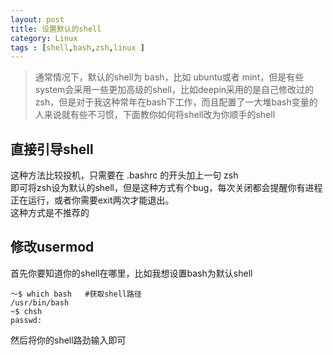 ```yaml
---
layout: post
title: 设置默认的shell
category: Linux
tags : [shell,bash,zsh,linux ]
---
```


> 通常情况下，默认的shell为 bash，比如 ubuntu或者 mint，但是有些system会采用一些更加高级的shell，比如deepin采用的是自己修改过的zsh，但是对于我这种常年在bash下工作，而且配置了一大堆bash变量的人来说就有些不习惯，下面教你如何将shell改为你顺手的shell

直接引导shell
-----

这种方法比较投机，只需要在 .bashrc 的开头加上一句 zsh <br>即可将zsh设为默认的shell，但是这种方式有个bug，每次关闭都会提醒你有进程正在运行，或者你需要exit两次才能退出。<br>
这种方式是不推荐的

修改usermod
------

首先你要知道你的shell在哪里，比如我想设置bash为默认shell

	～$ which bash   #获取shell路径
	/usr/bin/bash
	~$ chsh
	passwd:
然后将你的shell路劲输入即可


